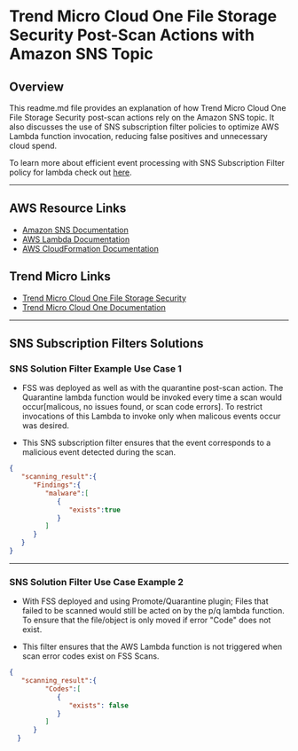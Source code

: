 # Trend Micro Cloud One File Storage Security Post-Scan Actions with Amazon SNS Topic

## Overview
This readme.md file provides an explanation of how Trend Micro Cloud One File Storage Security post-scan actions rely on the Amazon SNS topic. It also discusses the use of SNS subscription filter policies to optimize AWS Lambda function invocation, reducing false positives and unnecessary cloud spend.

To learn more about efficient event processing with SNS Subscription Filter policy for lambda check out [here](https://medium.com/dev-genius/efficient-event-processing-with-sns-subscription-filter-policy-for-lambda-d86dc19fd4f0).

---

## AWS Resource Links
- [Amazon SNS Documentation](https://aws.amazon.com/sns/)
- [AWS Lambda Documentation](https://aws.amazon.com/lambda/)
- [AWS CloudFormation Documentation](https://aws.amazon.com/cloudformation/)

## Trend Micro Links
- [Trend Micro Cloud One File Storage Security](https://www.trendmicro.com/en_us/business/products/hybrid-cloud/file-storage-security.html)
- [Trend Micro Cloud One Documentation](https://cloudone.trendmicro.com/docs/)

---

## SNS Subscription Filters Solutions

### SNS Solution Filter Example Use Case 1

- FSS was deployed as well as with the quarantine post-scan action. The Quarantine lambda function would be invoked every time a scan would occur[malicous, no issues found, or scan code errors]. To restrict invocations of this Lambda to invoke only when malicous events occur was desired. 

- This SNS subscription filter ensures that the event corresponds to a malicious event detected during the scan.

```json
{
   "scanning_result":{
      "Findings":{
         "malware":[
            {
               "exists":true
            }
         ]
      }
   }
}
```
---

### SNS Solution Filter Use Case Example 2

- With FSS deployed and using Promote/Quarantine plugin; Files that failed to be scanned would still be acted on by the p/q lambda function. To ensure that the file/object is only moved if error "Code" does not exist. 

- This filter ensures that the AWS Lambda function is not triggered when scan error codes exist on FSS Scans. 

```json
{
   "scanning_result":{
         "Codes":[
            {
               "exists": false
            }
         ]
      }
  }
```
